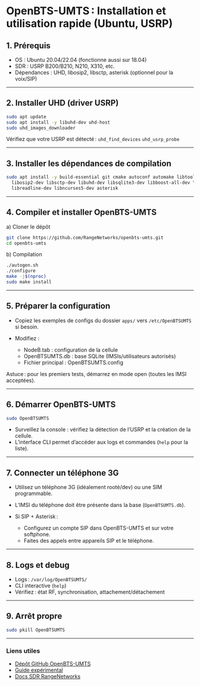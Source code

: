 # OpenBTS-UMTS : Installation et utilisation rapide (Ubuntu, USRP)

## 1. Prérequis

* OS : Ubuntu 20.04/22.04 (fonctionne aussi sur 18.04)
* SDR : USRP B200/B210, N210, X310, etc.
* Dépendances : UHD, libosip2, libsctp, asterisk (optionnel pour la voix/SIP)

---

## 2. Installer UHD (driver USRP)

```bash
sudo apt update
sudo apt install -y libuhd-dev uhd-host
sudo uhd_images_downloader
```

Vérifiez que votre USRP est détecté :
`uhd_find_devices`
`uhd_usrp_probe`

---

## 3. Installer les dépendances de compilation

```bash
sudo apt install -y build-essential git cmake autoconf automake libtool \
  libosip2-dev libsctp-dev libuhd-dev libsqlite3-dev libboost-all-dev \
  libreadline-dev libncurses5-dev asterisk
```

---

## 4. Compiler et installer OpenBTS-UMTS

a) Cloner le dépôt

```bash
git clone https://github.com/RangeNetworks/openbts-umts.git
cd openbts-umts
```

b) Compilation

```bash
./autogen.sh
./configure
make -j$(nproc)
sudo make install
```

---

## 5. Préparer la configuration

* Copiez les exemples de configs du dossier `apps/` vers `/etc/OpenBTSUMTS` si besoin.
* Modifiez :

  * NodeB.tab : configuration de la cellule
  * OpenBTSUMTS.db : base SQLite (IMSIs/utilisateurs autorisés)
  * Fichier principal : OpenBTSUMTS.config

Astuce : pour les premiers tests, démarrez en mode open (toutes les IMSI acceptées).

---

## 6. Démarrer OpenBTS-UMTS

```bash
sudo OpenBTSUMTS
```

* Surveillez la console : vérifiez la détection de l’USRP et la création de la cellule.
* L’interface CLI permet d’accéder aux logs et commandes (`help` pour la liste).

---

## 7. Connecter un téléphone 3G

* Utilisez un téléphone 3G (idéalement rooté/dev) ou une SIM programmable.
* L’IMSI du téléphone doit être présente dans la base (`OpenBTSUMTS.db`).
* Si SIP + Asterisk :

  * Configurez un compte SIP dans OpenBTS-UMTS et sur votre softphone.
  * Faites des appels entre appareils SIP et le téléphone.

---

## 8. Logs et debug

* Logs : `/var/log/OpenBTSUMTS/`
* CLI interactive (`help`)
* Vérifiez : état RF, synchronisation, attachement/détachement

---

## 9. Arrêt propre

```bash
sudo pkill OpenBTSUMTS
```

---

### Liens utiles

* [Dépôt GitHub OpenBTS-UMTS](https://github.com/RangeNetworks/openbts-umts)
* [Guide expérimental](https://github.com/RangeNetworks/openbts-umts/blob/master/README.md)
* [Docs SDR RangeNetworks](http://www.rangenetworks.com/support/)

